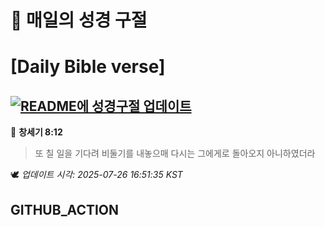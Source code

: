 # 🙏 매일의 성경 구절
# [Daily Bible verse]
## [![README에 성경구절 업데이트](https://github.com/DONGSUKA/first_test/actions/workflows/update-readme-bible.yml/badge.svg)](https://github.com/DONGSUKA/first_test/actions/workflows/update-readme-bible.yml)
<!-- START_BIBLE_VERSE -->
📖 **창세기 8:12**
> 또 칠 일을 기다려 비둘기를 내놓으매 다시는 그에게로 돌아오지 아니하였더라

🕊️ _업데이트 시각: 2025-07-26 16:51:35 KST_
  <!-- END_BIBLE_VERSE -->
## GITHUB_ACTION
